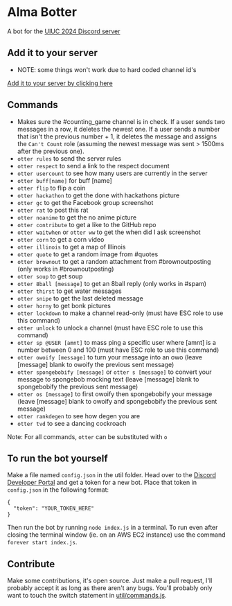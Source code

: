 # Alma Botter

A bot for the [UIUC 2024 Discord server](https://discord.gg/2pFv4Wq)

## Add it to your server
  - NOTE: some things won't work due to hard coded channel id's

  [Add it to your server by clicking here](https://discordapp.com/oauth2/authorize?&client_id=684867671552294994&scope=bot&permissions=8)

## Commands
* Makes sure the #counting_game channel is in check. If a user sends two messages in a row, it deletes the newest one. If a user sends a number that isn't the previous number + 1, it deletes the message and assigns the `Can't Count` role (assuming the newest message was sent > 1500ms after the previous one).
* `otter rules` to send the server rules
* `otter respect` to send a link to the respect document
* `otter usercount` to see how many users are currently in the server
* `otter buff[name]` for buff [name]
* `otter flip` to flip a coin
* `otter hackathon` to get the done with hackathons picture
* `otter gc` to get the Facebook group screenshot
* `otter rat` to post this rat
* `otter noanime` to get the no anime picture
* `otter contribute` to get a like to the GitHub repo
* `otter waitwhen` or `otter ww` to get the when did I ask screenshot
* `otter corn` to get a corn video
* `otter illinois` to get a map of Illinois
* `otter quote` to get a random image from #quotes
* `otter brownout` to get a random attachment from #brownoutposting (only works in #brownoutposting)
* `otter soup` to get soup
* `otter 8ball [message]` to get an 8ball reply (only works in #spam)
* `otter thirst` to get water messages
* `otter snipe` to get the last deleted message
* `otter horny` to get bonk pictures
* `otter lockdown` to make a channel read-only (must have ESC role to use this command)
* `otter unlock` to unlock a channel (must have ESC role to use this command)
* `otter sp @USER [amnt]` to mass ping a specific user where [amnt] is a number between 0 and 100 (must have ESC role to use this command)
* `otter owoify [message]` to turn your message into an owo (leave [message] blank to owoify the previous sent message)
* `otter spongebobify [message]` or `otter s [message]` to convert your message to spongebob mocking text (leave [message] blank to spongebobify the previous sent message)
* `otter os [message]` to first owoify then spongebobify your message (leave [message] blank to owoify and spongebobify the previous sent message)
* `otter rankdegen` to see how degen you are
* `otter tvd` to see a dancing cockroach

Note: For all commands, `otter` can be substituted with `o`


## To run the bot yourself
Make a file named `config.json` in the util folder. Head over to the [Discord Developer Portal](https://discordapp.com/developers/applications/me) and get a token for a new bot. Place that token in `config.json` in the following format:

```
{
  "token": "YOUR_TOKEN_HERE"
}
```

Then run the bot by running `node index.js` in a terminal. To run even after closing the terminal window (ie. on an AWS EC2 instance) use the command `forever start index.js`.

## Contribute
Make some contributions, it's open source. Just make a pull request, I'll probably accept it as long as there aren't any bugs. You'll probably only want to touch the switch statement in [util/commands.js](util/commands.js).
